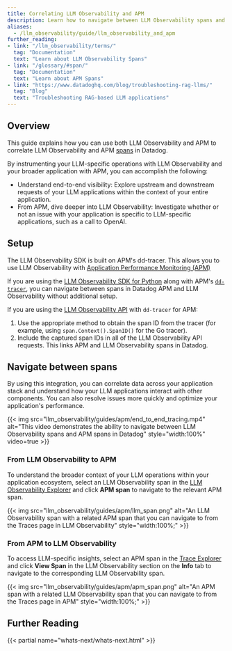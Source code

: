 ```yaml
--- 
title: Correlating LLM Observability and APM
description: Learn how to navigate between LLM Observability spans and APM spans so you can gain insights into LLM-specific operations and your broader application ecosystem.
aliases:
  - /llm_observability/guide/llm_observability_and_apm
further_reading: 
- link: "/llm_observability/terms/" 
  tag: "Documentation" 
  text: "Learn about LLM Observability Spans"
- link: "/glossary/#span/" 
  tag: "Documentation" 
  text: "Learn about APM Spans"
- link: "https://www.datadoghq.com/blog/troubleshooting-rag-llms/"
  tag: "Blog"
  text: "Troubleshooting RAG-based LLM applications"
---
```


## Overview

This guide explains how you can use both LLM Observability and APM to correlate LLM Observability and APM [spans][6] in Datadog. 

By instrumenting your LLM-specific operations with LLM Observability and your broader application with APM, you can accomplish the following:



* Understand end-to-end visibility: Explore upstream and downstream requests of your LLM applications within the context of your entire application.
* From APM, dive deeper into LLM Observability: Investigate whether or not an issue with your application is specific to LLM-specific applications, such as a call to OpenAI.

## Setup

The LLM Observability SDK is built on APM's dd-tracer. This allows you to use LLM Observability with [Application Performance Monitoring (APM)][7]

If you are using the [LLM Observability SDK for Python][1] along with APM's [`dd-tracer`][2], you can navigate between spans in Datadog APM and LLM Observability without additional setup.

If you are using the [LLM Observability API][3] with `dd-tracer` for APM:

1. Use the appropriate method to obtain the span ID from the tracer (for example, using `span.Context().SpanID()` for the Go tracer).
1. Include the captured span IDs in all of the LLM Observability API requests. This links APM and LLM Observability spans in Datadog.

## Navigate between spans

By using this integration, you can correlate data across your application stack and understand how your LLM applications interact with other components. You can also resolve issues more quickly and optimize your application's performance.

{{< img src="llm_observability/guides/apm/end_to_end_tracing.mp4" alt="This video demonstrates the ability to navigate between LLM Observability spans and APM spans in Datadog" style="width:100%" video=true >}}

### From LLM Observability to APM

To understand the broader context of your LLM operations within your application ecosystem, select an LLM Observability span in the [LLM Observability Explorer][4] and click **APM span** to navigate to the relevant APM span.

{{< img src="llm_observability/guides/apm/llm_span.png" alt="An LLM Observability span with a related APM span that you can navigate to from the Traces page in LLM Observability" style="width:100%;" >}}

### From APM to LLM Observability 

To access LLM-specific insights, select an APM span in the [Trace Explorer][5] and click **View Span** in the LLM Observability section on the **Info** tab to navigate to the corresponding LLM Observability span.

{{< img src="llm_observability/guides/apm/apm_span.png" alt="An APM span with a related LLM Observability span that you can navigate to from the Traces page in APM" style="width:100%;" >}}

## Further Reading

{{< partial name="whats-next/whats-next.html" >}}

[1]: /llm_observability/setup/sdk/
[2]: /tracing/trace_collection/automatic_instrumentation/dd_libraries/
[3]: /llm_observability/setup/api/
[4]: https://app.datadoghq.com/llm/traces
[5]: https://app.datadoghq.com/apm/traces
[6]: /llm_observability/terms/#spans
[7]: /tracing